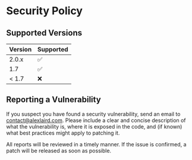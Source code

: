 # Security Policy

## Supported Versions

| Version | Supported          |
|---------| ------------------ |
| 2.0.x   | :white_check_mark: |
| 1.7     | :white_check_mark: |
| < 1.7   | :x:                |

## Reporting a Vulnerability

If you suspect you have found a security vulnerability, send an email to [contact@alexlaird.com](mailto:contact@alexlaird.com).
Please include a clear and concise description of what the vulnerability is, where it is exposed in the code, and (if
known) what best practices might apply to patching it.

All reports will be reviewed in a timely manner. If the issue is confirmed, a patch will be released as soon as
possible.
